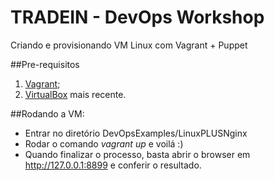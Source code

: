 # TRADEIN - DevOps Workshop

Criando e provisionando VM Linux com Vagrant + Puppet

##Pre-requisitos

1. [Vagrant](https://www.vagrantup.com/);
2. [VirtualBox](https://www.virtualbox.org) mais recente.

##Rodando a VM:

* Entrar no diretório DevOpsExamples/LinuxPLUSNginx
* Rodar o comando *vagrant up* e voilá :)
* Quando finalizar o processo, basta abrir o browser em http://127.0.0.1:8899 e conferir o resultado.

